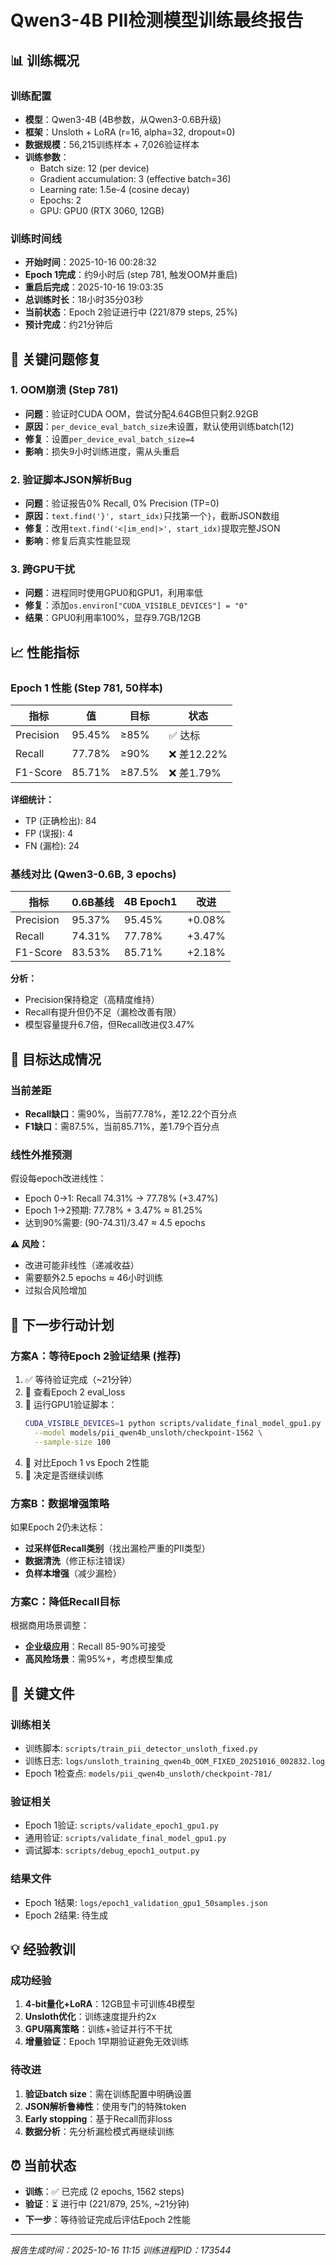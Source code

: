 # Qwen3-4B PII检测模型训练最终报告

## 📊 训练概况

### 训练配置
- **模型**：Qwen3-4B (4B参数，从Qwen3-0.6B升级)
- **框架**：Unsloth + LoRA (r=16, alpha=32, dropout=0)
- **数据规模**：56,215训练样本 + 7,026验证样本
- **训练参数**：
  - Batch size: 12 (per device)
  - Gradient accumulation: 3 (effective batch=36)
  - Learning rate: 1.5e-4 (cosine decay)
  - Epochs: 2
  - GPU: GPU0 (RTX 3060, 12GB)

### 训练时间线
- **开始时间**：2025-10-16 00:28:32
- **Epoch 1完成**：约9小时后 (step 781, 触发OOM并重启)
- **重启后完成**：2025-10-16 19:03:35
- **总训练时长**：18小时35分03秒
- **当前状态**：Epoch 2验证进行中 (221/879 steps, 25%)
- **预计完成**：约21分钟后

## 🐛 关键问题修复

### 1. OOM崩溃 (Step 781)
- **问题**：验证时CUDA OOM，尝试分配4.64GB但只剩2.92GB
- **原因**：`per_device_eval_batch_size`未设置，默认使用训练batch(12)
- **修复**：设置`per_device_eval_batch_size=4`
- **影响**：损失9小时训练进度，需从头重启

### 2. 验证脚本JSON解析Bug
- **问题**：验证报告0% Recall, 0% Precision (TP=0)
- **原因**：`text.find('}', start_idx)`只找第一个`}`，截断JSON数组
- **修复**：改用`text.find('<|im_end|>', start_idx)`提取完整JSON
- **影响**：修复后真实性能显现

### 3. 跨GPU干扰
- **问题**：进程同时使用GPU0和GPU1，利用率低
- **修复**：添加`os.environ["CUDA_VISIBLE_DEVICES"] = "0"`
- **结果**：GPU0利用率100%，显存9.7GB/12GB

## 📈 性能指标

### Epoch 1 性能 (Step 781, 50样本)
| 指标 | 值 | 目标 | 状态 |
|------|-----|------|------|
| Precision | 95.45% | ≥85% | ✅ 达标 |
| Recall | 77.78% | ≥90% | ❌ 差12.22% |
| F1-Score | 85.71% | ≥87.5% | ❌ 差1.79% |

**详细统计：**
- TP (正确检出): 84
- FP (误报): 4
- FN (漏检): 24

### 基线对比 (Qwen3-0.6B, 3 epochs)
| 指标 | 0.6B基线 | 4B Epoch1 | 改进 |
|------|---------|-----------|------|
| Precision | 95.37% | 95.45% | +0.08% |
| Recall | 74.31% | 77.78% | +3.47% |
| F1-Score | 83.53% | 85.71% | +2.18% |

**分析：**
- Precision保持稳定（高精度维持）
- Recall有提升但仍不足（漏检改善有限）
- 模型容量提升6.7倍，但Recall改进仅3.47%

## 🎯 目标达成情况

### 当前差距
- **Recall缺口**：需90%，当前77.78%，差12.22个百分点
- **F1缺口**：需87.5%，当前85.71%，差1.79个百分点

### 线性外推预测
假设每epoch改进线性：
- Epoch 0→1: Recall 74.31% → 77.78% (+3.47%)
- Epoch 1→2预期: 77.78% + 3.47% ≈ 81.25%
- 达到90%需要: (90-74.31)/3.47 ≈ 4.5 epochs

**⚠️ 风险：**
- 改进可能非线性（递减收益）
- 需要额外2.5 epochs ≈ 46小时训练
- 过拟合风险增加

## 🔄 下一步行动计划

### 方案A：等待Epoch 2验证结果 (推荐)
1. ✅ 等待验证完成（~21分钟）
2. 🔄 查看Epoch 2 eval_loss
3. 🔄 运行GPU1验证脚本：
   ```bash
   CUDA_VISIBLE_DEVICES=1 python scripts/validate_final_model_gpu1.py \
     --model models/pii_qwen4b_unsloth/checkpoint-1562 \
     --sample-size 100
   ```
4. 🔄 对比Epoch 1 vs Epoch 2性能
5. 🔄 决定是否继续训练

### 方案B：数据增强策略
如果Epoch 2仍未达标：
- **过采样低Recall类别**（找出漏检严重的PII类型）
- **数据清洗**（修正标注错误）
- **负样本增强**（减少漏检）

### 方案C：降低Recall目标
根据商用场景调整：
- **企业级应用**：Recall 85-90%可接受
- **高风险场景**：需95%+，考虑模型集成

## 📂 关键文件

### 训练相关
- 训练脚本: `scripts/train_pii_detector_unsloth_fixed.py`
- 训练日志: `logs/unsloth_training_qwen4b_OOM_FIXED_20251016_002832.log`
- Epoch 1检查点: `models/pii_qwen4b_unsloth/checkpoint-781/`

### 验证相关
- Epoch 1验证: `scripts/validate_epoch1_gpu1.py`
- 通用验证: `scripts/validate_final_model_gpu1.py`
- 调试脚本: `scripts/debug_epoch1_output.py`

### 结果文件
- Epoch 1结果: `logs/epoch1_validation_gpu1_50samples.json`
- Epoch 2结果: 待生成

## 💡 经验教训

### 成功经验
1. **4-bit量化+LoRA**：12GB显卡可训练4B模型
2. **Unsloth优化**：训练速度提升约2x
3. **GPU隔离策略**：训练+验证并行不干扰
4. **增量验证**：Epoch 1早期验证避免无效训练

### 待改进
1. **验证batch size**：需在训练配置中明确设置
2. **JSON解析鲁棒性**：使用专门的特殊token
3. **Early stopping**：基于Recall而非loss
4. **数据分析**：先分析漏检模式再继续训练

## ⏰ 当前状态
- **训练**：✅ 已完成 (2 epochs, 1562 steps)
- **验证**：⏳ 进行中 (221/879, 25%, ~21分钟)
- **下一步**：等待验证完成后评估Epoch 2性能

---
*报告生成时间：2025-10-16 11:15*
*训练进程PID：173544*
